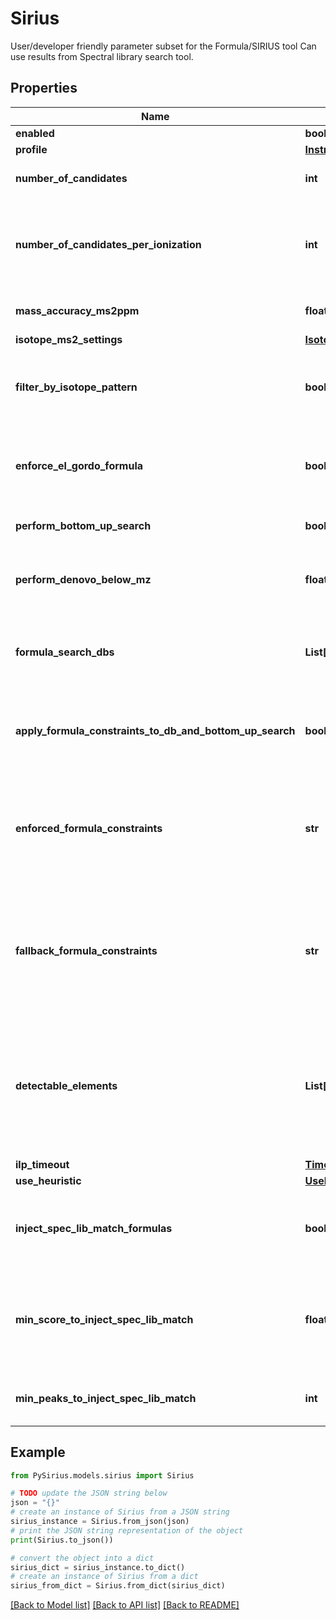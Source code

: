 # Sirius

User/developer friendly parameter subset for the Formula/SIRIUS tool  Can use results from Spectral library search tool.

## Properties

Name | Type | Description | Notes
------------ | ------------- | ------------- | -------------
**enabled** | **bool** | tags whether the tool is enabled | [optional] 
**profile** | [**InstrumentProfile**](InstrumentProfile.md) |  | [optional] 
**number_of_candidates** | **int** | Number of formula candidates to keep as result list (Formula Candidates). | [optional] 
**number_of_candidates_per_ionization** | **int** | Use this parameter if you want to force SIRIUS to report at least  NumberOfCandidatesPerIonization results per ionization.  if &lt;&#x3D; 0, this parameter will have no effect and just the top  NumberOfCandidates results will be reported. | [optional] 
**mass_accuracy_ms2ppm** | **float** | Maximum allowed mass deviation. Only molecular formulas within this mass window are considered. | [optional] 
**isotope_ms2_settings** | [**IsotopeMs2Strategy**](IsotopeMs2Strategy.md) |  | [optional] 
**filter_by_isotope_pattern** | **bool** | When filtering is enabled, molecular formulas are excluded if their theoretical isotope pattern does not match the theoretical one, even if their MS/MS pattern has high score. | [optional] 
**enforce_el_gordo_formula** | **bool** | El Gordo may predict that an MS/MS spectrum is a lipid spectrum. If enabled, the corresponding molecular formula will be enforeced as molecular formula candidate. | [optional] 
**perform_bottom_up_search** | **bool** | If true, molecular formula generation via bottom up search is enabled. | [optional] 
**perform_denovo_below_mz** | **float** | Specifies the m/z below which de novo molecular formula generation is enabled. Set to 0 to disable de novo molecular formula generation. | [optional] 
**formula_search_dbs** | **List[Optional[str]]** | List Structure database to extract molecular formulas from to reduce formula search space.  SIRIUS is quite good at de novo formula annotation, so only enable if you have a good reason. | [optional] 
**apply_formula_constraints_to_db_and_bottom_up_search** | **bool** | By default, the formula (element) constraints are only applied to de novo molecular formula generation.  If true, the constraints are as well applied to database search and bottom up search. | [optional] 
**enforced_formula_constraints** | **str** | These configurations hold the information how to autodetect elements based on the given formula constraints.  Note: If the compound is already assigned to a specific molecular formula, this annotation is ignored.  &lt;p&gt;  Enforced: Enforced elements are always considered | [optional] 
**fallback_formula_constraints** | **str** | These configurations hold the information how to autodetect elements based on the given formula constraints.  Note: If the compound is already assigned to a specific molecular formula, this annotation is ignored.  &lt;p&gt;  Fallback: Fallback elements are used, if the auto-detection fails (e.g. no isotope pattern available) | [optional] 
**detectable_elements** | **List[Optional[str]]** | These configurations hold the information how to autodetect elements based on the given formula constraints.  Note: If the compound is already assigned to a specific molecular formula, this annotation is ignored.  &lt;p&gt;  Detectable: Detectable elements are added to the chemical alphabet, if there are indications for them (e.g. in isotope pattern) | [optional] 
**ilp_timeout** | [**Timeout**](Timeout.md) |  | [optional] 
**use_heuristic** | [**UseHeuristic**](UseHeuristic.md) |  | [optional] 
**inject_spec_lib_match_formulas** | **bool** | If true formula candidates that belong to spectral library matches above a certain threshold will  we inject/preserved for further analyses no matter which score they have or which filter is applied | [optional] 
**min_score_to_inject_spec_lib_match** | **float** | Similarity Threshold to inject formula candidates no matter which score/rank they have or which filter settings are applied.  If threshold &gt;&#x3D; 0 formulas candidates with reference spectrum similarity above the threshold will be injected. | [optional] 
**min_peaks_to_inject_spec_lib_match** | **int** | Matching peaks threshold to inject formula candidates no matter which score they have or which filter is applied. | [optional] 

## Example

```python
from PySirius.models.sirius import Sirius

# TODO update the JSON string below
json = "{}"
# create an instance of Sirius from a JSON string
sirius_instance = Sirius.from_json(json)
# print the JSON string representation of the object
print(Sirius.to_json())

# convert the object into a dict
sirius_dict = sirius_instance.to_dict()
# create an instance of Sirius from a dict
sirius_from_dict = Sirius.from_dict(sirius_dict)
```
[[Back to Model list]](../README.md#documentation-for-models) [[Back to API list]](../README.md#documentation-for-api-endpoints) [[Back to README]](../README.md)


